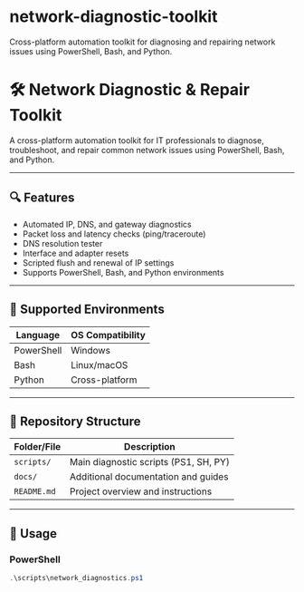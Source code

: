 # network-diagnostic-toolkit
Cross-platform automation toolkit for diagnosing and repairing network issues using PowerShell, Bash, and Python.<br>


# 🛠️ Network Diagnostic & Repair Toolkit

A cross-platform automation toolkit for IT professionals to diagnose, troubleshoot, and repair common network issues using PowerShell, Bash, and Python.

---

## 🔍 Features

- Automated IP, DNS, and gateway diagnostics
- Packet loss and latency checks (ping/traceroute)
- DNS resolution tester
- Interface and adapter resets
- Scripted flush and renewal of IP settings
- Supports PowerShell, Bash, and Python environments

---

## 🧰 Supported Environments

| Language    | OS Compatibility         |
|-------------|--------------------------|
| PowerShell  | Windows                  |
| Bash        | Linux/macOS              |
| Python      | Cross-platform           |

---

## 📁 Repository Structure

| Folder/File         | Description                                   |
|---------------------|-----------------------------------------------|
| `scripts/`          | Main diagnostic scripts (PS1, SH, PY)         |
| `docs/`             | Additional documentation and guides           |
| `README.md`         | Project overview and instructions             |

---

## 🚀 Usage

### PowerShell
```powershell
.\scripts\network_diagnostics.ps1
